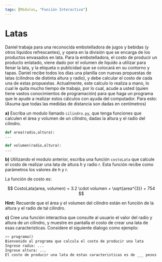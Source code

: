```yaml
---
tags: [Módulos, "Función Interactiva"]
---
```

# Latas

Daniel trabaja para una reconocida embotelladora de jugos y bebidas (y otros líquidos refrescantes), y opera en la división que se encarga de los productos envasados en lata. Para la embotelladora, el costo de producir un producto enlatado, viene dado por el volumen de liquido a utilizar para llenar la lata, y la etiqueta o publicidad que se colocará en su contorno y tapas. Daniel recibe todos los días una planilla con nuevas propuestas de latas (cilindros de distinta altura y radio), y debe calcular el costo de cada una de estas propuestas.
Actualmente, este calculo lo realiza a mano, lo cual le quita mucho tiempo de trabajo, por
lo cual, acude a usted (quien tiene vastos conocimientos de programación) para que haga un
programa que le ayude a realizar estos cálculos con ayuda del computador. Para esto:
(Asuma que todas las medidas de distancia son dadas en centímetros)

**a)** Escriba un modulo llamado `cilindro.py`, que tenga funciones que calculen el área y volumen de un cilindro, dadas la altura y el radio del cilindro.

```python
def area(radio,altura):
...

def volumen(radio,altura):
...
```

**b)** Utilizando el modulo anterior, escriba una función `costoLata` que calcule el costo de realizar una lata de altura $h$ y radio $r$. Esta función recibe como parámetros los valores de h y r.

La función de costo es:

$$ CostoLata(area, volumen) = 3.2 \cdot volumen + \sqrt{area^{3}} + 754 $$

**Hint:** Recuerde que el área y el volumen del cilindro están en función de la altura y el radio de tal cilindro.

**c)** Cree una función interactiva que consulte al usuario el valor del radio y altura de un cilindro, y muestre en pantalla el costo de crear una lata de esas características. Considere el siguiente dialogo como ejemplo:

```python
>> programa()
Bienvenido al programa que calcula el costo de producir una lata
Ingrese radio: ...
Ingrese altura: ...
El costo de producir una lata de estas caracteristicas es de ___ pesos
```


